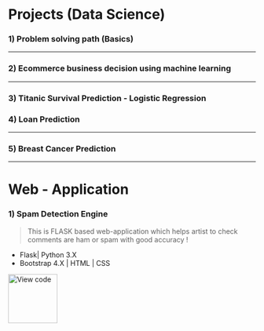 #  Projects (Data Science)

### 1) Problem solving path (Basics)

___


### 2) Ecommerce business decision using machine learning


___

### 3) Titanic Survival Prediction - Logistic Regression


### 4) Loan Prediction

___

### 5) Breast Cancer Prediction

___


# Web - Application

### 1) Spam Detection Engine

> This is FLASK based web-application which helps artist to check comments are ham or spam with good accuracy !

* Flask| Python 3.X
* Bootstrap 4.X | HTML | CSS 

<p><a href="https://github.com/VinayChaudhari1996/Projects/tree/master/3.%20Spam%20detection%20engine%20-%20flask%20-%20python"><img src="http://flask.pocoo.org/docs/0.12/_static/flask.png" alt="View code" width="100"></a> </p>











